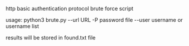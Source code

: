 http basic authentication protocol brute force script

usage:
python3 brute.py --url URL -P password file --user username or username list
  
results will be stored in found.txt file
